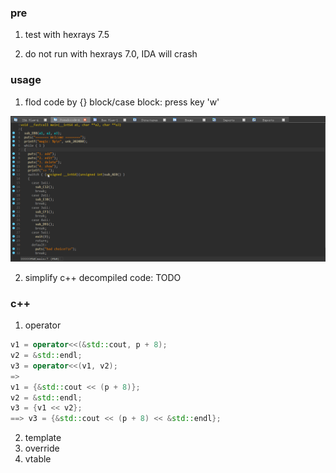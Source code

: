### pre

1. test with hexrays 7.5

2. do not run with hexrays 7.0, IDA will crash


### usage

1. flod code by {} block/case block: press key 'w'

![](./pic/hexraysIDAplusFlodCode.gif)

2. simplify c++ decompiled code: TODO

### c++
1. operator
```cpp
v1 = operator<<(&std::cout, p + 8);
v2 = &std::endl;
v3 = operator<<(v1, v2);
=> 
v1 = {&std::cout << (p + 8)};
v2 = &std::endl;
v3 = {v1 << v2};
==> v3 = {&std::cout << (p + 8) << &std::endl};
```
2. template
3. override
4. vtable
